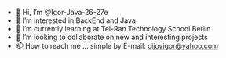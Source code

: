 - 👋 Hi, I’m @Igor-Java-26-27e
- 👀 I’m interested in BackEnd and Java 
- 🌱 I’m currently learning at Tel-Ran Technology School Berlin
- 💞️ I’m looking to collaborate on new and interesting projects
- 📫 How to reach me ... simple by E-mail: cijovigor@yahoo.com

<!---
Igor-Java-26-27e/Igor-Java-26-27e is a ✨ special ✨ repository because its `README.md` (this file) appears on your GitHub profile.
You can click the Preview link to take a look at your changes.
--->
